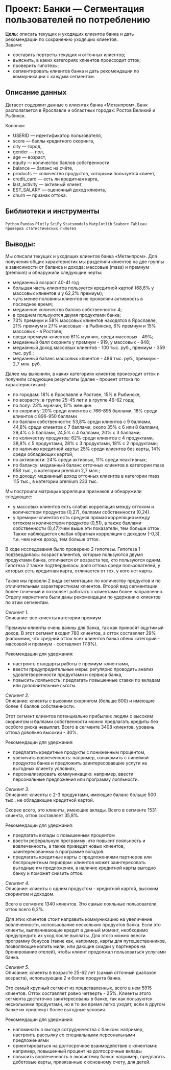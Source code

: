 # Проект: **Банки — Сегментация пользователей по потреблению**
**Цель:** описать текущих и уходящих клиентов банка и дать рекомендации по сохранению уходящих клиентов.  
Задачи:
- составить портреты текущих и отточных клиентов;
- выяснить, в каких категориях клиентов происходит отток;
- проверить гипотезы;
- сегментировать клиентов банка и дать рекомендации по коммуникации с каждым сегментом.

## Описание данных
Датасет содержит данные о клиентах банка «Метанпром». Банк располагается в Ярославле и областных городах: Ростов Великий и Рыбинск.

Колонки:

- USERID — идентификатор пользователя,
- score — баллы кредитного скоринга,
- city — город,
- gender — пол,
- age — возраст,
- equity — количество баллов собственности
- balance — баланс на счёте,
- products — количество продуктов, которыми пользуется клиент,
- credit_card — есть ли кредитная карта,
- last_activity — активный клиент,
- EST_SALARY — оценочный доход клиента,
- сhurn — признак оттока.

## **Библиотеки и инструменты**
`Python` `Pandas` `Plotly` `SciPy` `Statsmodels` `Matplotlib` `Seaborn` `Tableau`  `проверка статистических гипотез`

## Выводы:
Мы описали текущих и уходящих клиентов банка «Метанпром». Для получения общих характеристик мы разделили клиентов на две группы в зависимости от баланса и дохода: массовые (mass) и премиум (premium) и обнаружили следующие черты:
- медианный возраст 40-41 год
- большая часть клиентов пользуется кредитной картой (68,6% у массовых клиентов и у 62,2% премиум);
- чуть менее половины клиентов не проявляли активность в последнее время;
- медианное количество баллов собственности: 4;
- в среднем пользуются двумя продуктами банка;
- 73% премиум и 58% массовых клиентов находятся в Ярославле, 21% премиум и 27% массовых - в Рыбинске, 6% премиум и 15% массовых - в Ростове;
- среди премиум-клиентов 61% мужчин, среди массовых - 49%;
- медианный балл скоринга у премиум - 919, у массовых - 848;
- медианный доход массовых клиентов - 100 тыс. руб., премиум - 359 тыс. руб.;
- медианный баланс массовых клиентов - 486 тыс. руб., премиум - 2,7 млн. руб.

Далее мы выяснили, в каких категориях клиентов происходит отток и получили следующие результаты (далее - процент оттока по характеристикам):
- по городам: 18% в Ярославле и Ростове, 15% в Рыбинске;
- по возрасту: в группе 25-45 лет и в группе 46-62 года;
- по полу: 23% мужчин, 12% женщин
- по скорингу: 20% среди клиентов с 766-895 баллами, 18% среди клиентов с 896-950 баллами
- по баллам собственности: 53,8% среди клиентов с 9 баллами, 44,8% среди клиентов с 7 баллами, около 35% с 6 или 8 баллами, 29,4% с 5 баллами, 24,5% с 4 баллами, 20% с 3 баллами;
- по количеству продуктов: 62% среди клиентов с 4 продуктами, 38,8% с 5 продуктами, 28% с 3 продуктами, 18% с 2 продуктами;
- по наличию кредитной карты: 25% среди клиентов без карты, 14% среди обладающих картой;
- по активности: 24% среди активных, 11% среди неактивных;
- по балансу: медианный баланс отточных клиентов в категории mass 658 тыс., в категории premium 2,7 млн.;
- по доходу: медианный доход отточных клиентов в категории mass 115 тыс., в категории premium 233 тыс.

Мы построили матрицы корреляции признаков и обнаружили следующее:
- у массовых клиентов есть слабая корреляция между оттоком и количеством продуктов (0,27), баллами собственности (0,24).
- у премиум-клиентов есть средняя прямая корреляция между оттоком и количеством продуктов (0,51), а также баллами собственности (0,47):чем выше эти показатели, тем больше отток. Также наблюдается слабая обратная корреляция с доходом (-0,3), т.е. чем ниже доход, тем больше отток.

В ходе исследования было проверено 2 гипотезы. Гипотеза 1 подтвердилась: возраст клиентов, которые пользуются двумя продуктами банка, отличается от возраста тех, кто пользуются одним. Гипотеза 2 также подтвердилась: доля оттока среди пользователей, у которых есть кредитная карта, отличается от тех, у кого нет карты.

Также мы провели 2 вида сегментации: по количеству продуктов и по отличительным характеристикам клиентов. Второй вид сегментации более точечный и позволяет работать с клиентами более направленно. Отделу маркетинга были даны рекомендации по удержанию клиентов по этим сегментам.

*Сегмент 1.*  
Описание: все клиенты категории премиум

Премиум-клиенты очень важны для банка, так как приносят ощутимый доход. В этот сегмент входит 780 клиентов, а отток составляет 29% (напомним, что средний отток всех клиентов банка обеих категорий - массовой и премиум - составляет 17.8%).

Рекомендации для удержания:
- настроить стандарты работы с премиум-клиентами,
- ввести предупредительные меры: регулярно проводить анализ удовлетворенности продуктами и сервиса банка,
- повысить лояльность: предлагать повышенные ставки по вкладам или дополнительные льготы.

*Сегмент 2.*  
Описание: клиенты с высоким скорингом (больше 800) и имеющие более 4 баллов собственности.

Этот сегмент клиентов потенциально прибылен: людям с высоким скорингом и баллами собственности можно предлагать кредиты без особого риска невыплат.
Всего в сегменте 3408 клиентов, уровень оттока довольно высокий - 30%.

Рекомендации для удержания:
- предлагать кредитные продукты с пониженным процентом,
- увеличить вовлеченность: например, ознакомить с линейкой продуктов банка и предложить заинтересовавшие услуги на выгодных клиенту условиях,
- персонализировать коммуникацию: например, ввести персональные предложения или программу лояльности.

*Сегмент 3.*  
Описание: клиенты с 2-3 продуктами, имеющие баланс больше 500 тыс., не обладающие кредитной картой.

Скорее всего, это клиенты, имеющие вклады. Всего в сегменте 1531 клиента, отток составляет 35,8%.

Рекомендации для удержания:
- предлагать вклады с повышенным процентом
- ввести реферальную программу: это повысит лояльность и вовлеченность, а также приведет новых клиентов, заинтересованных в программе вкладов.
- предлагать кредитные карты с предложениями партнеров или беспроцентным периодом: клиентов может заинтересовать выгодные им предложения, а наличие кредитной карты выгодно банку и поможет снизить отток.

*Сегмент 4.*  
Описание: клиенты с одним продуктом - кредитной картой, высоким скорингом и доходом.

Всего в сегменте 1340 клиентов. Это самые лояльные пользователи, отток всего 6,2%.

Для этих клиентов стоит направить коммуникацию на увеличение вовлеченности, использование нескольких продуктов банка. Если это клиенты, выплачивающие кредит в данный момент, необходимо предупредить их уход после выплаты. Для этого можно ввести программу бонусов (такие как, например, карты для путешественников, позволяющие копить мили, или дающие скидки у партнеров на бронирование отелей), чтобы клиент продолжал пользоваться услугами банка.

*Сегмент 5.*  
Описание: клиенты в возрасте 25-62 лет (самый отточный диапазон возраста), использующие 2 и более продукта банка.

Это самый крупный сегмент из представленных, всего в нем 5915 клиентов. Отток составляет ровно четверть - 25%. Клиенты этого сегмента достаточно заинтересованы в банке, так как пользуются несколькими продуктами, но в то же время легко уходят, если в другом банке их привлекут более выгодные условия.

Рекомендации для удержания:

- напоминать о выгоде сотрудничества с банком: например, настроить рассылку со специальными персональными предложениями
- ориентироваться на долгосрочное взаимодействие с клиентами: например, повышенный процент на долгосрочные вклады
- повысить вовлеченность в экосистему банка: например, предлагать дебетовые карты, привязанные к основному счету, для детей.
